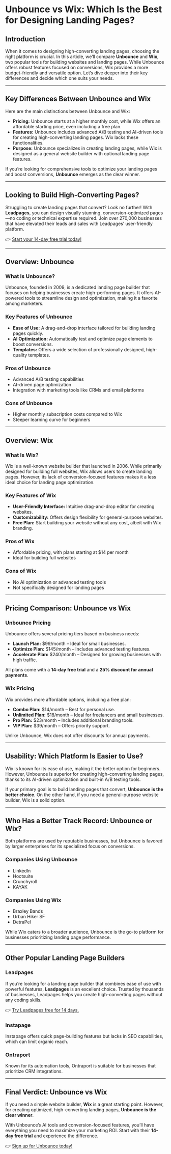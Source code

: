 # Unbounce vs Wix: Which Is the Best for Designing Landing Pages?

## Introduction

When it comes to designing high-converting landing pages, choosing the right platform is crucial. In this article, we’ll compare **Unbounce** and **Wix**, two popular tools for building websites and landing pages. While Unbounce offers robust features focused on conversions, Wix provides a more budget-friendly and versatile option. Let’s dive deeper into their key differences and decide which one suits your needs.

---

## Key Differences Between Unbounce and Wix

Here are the main distinctions between Unbounce and Wix:

- **Pricing:** Unbounce starts at a higher monthly cost, while Wix offers an affordable starting price, even including a free plan.
- **Features:** Unbounce includes advanced A/B testing and AI-driven tools for creating high-converting landing pages. Wix lacks these functionalities.
- **Purpose:** Unbounce specializes in creating landing pages, while Wix is designed as a general website builder with optional landing page features.

If you’re looking for comprehensive tools to optimize your landing pages and boost conversions, **Unbounce** emerges as the clear winner.

---

## Looking to Build High-Converting Pages?

Struggling to create landing pages that convert? Look no further! With **Leadpages**, you can design visually stunning, conversion-optimized pages—no coding or technical expertise required. Join over 270,000 businesses that have elevated their leads and sales with Leadpages’ user-friendly platform.

👉 [Start your 14-day free trial today!](https://bit.ly/LEadPages)

---

## Overview: Unbounce

### What Is Unbounce?

Unbounce, founded in 2009, is a dedicated landing page builder that focuses on helping businesses create high-performing pages. It offers AI-powered tools to streamline design and optimization, making it a favorite among marketers.

### Key Features of Unbounce

- **Ease of Use:** A drag-and-drop interface tailored for building landing pages quickly.
- **AI Optimization:** Automatically test and optimize page elements to boost conversions.
- **Templates:** Offers a wide selection of professionally designed, high-quality templates.

### Pros of Unbounce

- Advanced A/B testing capabilities
- AI-driven page optimization
- Integration with marketing tools like CRMs and email platforms

### Cons of Unbounce

- Higher monthly subscription costs compared to Wix
- Steeper learning curve for beginners

---

## Overview: Wix

### What Is Wix?

Wix is a well-known website builder that launched in 2006. While primarily designed for building full websites, Wix allows users to create landing pages. However, its lack of conversion-focused features makes it a less ideal choice for landing page optimization.

### Key Features of Wix

- **User-Friendly Interface:** Intuitive drag-and-drop editor for creating websites.
- **Customizability:** Offers design flexibility for general-purpose websites.
- **Free Plan:** Start building your website without any cost, albeit with Wix branding.

### Pros of Wix

- Affordable pricing, with plans starting at $14 per month
- Ideal for building full websites

### Cons of Wix

- No AI optimization or advanced testing tools
- Not specifically designed for landing pages

---

## Pricing Comparison: Unbounce vs Wix

### Unbounce Pricing

Unbounce offers several pricing tiers based on business needs:

- **Launch Plan:** $99/month – Ideal for small businesses.
- **Optimize Plan:** $145/month – Includes advanced testing features.
- **Accelerate Plan:** $240/month – Designed for growing businesses with high traffic.

All plans come with a **14-day free trial** and a **25% discount for annual payments**.

### Wix Pricing

Wix provides more affordable options, including a free plan:

- **Combo Plan:** $14/month – Best for personal use.
- **Unlimited Plan:** $18/month – Ideal for freelancers and small businesses.
- **Pro Plan:** $23/month – Includes additional branding tools.
- **VIP Plan:** $39/month – Offers priority support.

Unlike Unbounce, Wix does not offer discounts for annual payments.

---

## Usability: Which Platform Is Easier to Use?

Wix is known for its ease of use, making it the better option for beginners. However, Unbounce is superior for creating high-converting landing pages, thanks to its AI-driven optimization and built-in A/B testing tools.

If your primary goal is to build landing pages that convert, **Unbounce is the better choice**. On the other hand, if you need a general-purpose website builder, Wix is a solid option.

---

## Who Has a Better Track Record: Unbounce or Wix?

Both platforms are used by reputable businesses, but Unbounce is favored by larger enterprises for its specialized focus on conversions.

### Companies Using Unbounce

- LinkedIn
- Hootsuite
- Crunchyroll
- KAYAK

### Companies Using Wix

- Braxley Bands
- Urban Hiker SF
- DetraPel

While Wix caters to a broader audience, Unbounce is the go-to platform for businesses prioritizing landing page performance.

---

## Other Popular Landing Page Builders

### Leadpages

If you’re looking for a landing page builder that combines ease of use with powerful features, **Leadpages** is an excellent choice. Trusted by thousands of businesses, Leadpages helps you create high-converting pages without any coding skills.

👉 [Try Leadpages free for 14 days.](https://bit.ly/LEadPages)

### Instapage

Instapage offers quick page-building features but lacks in SEO capabilities, which can limit organic reach.

### Ontraport

Known for its automation tools, Ontraport is suitable for businesses that prioritize CRM integrations.

---

## Final Verdict: Unbounce vs Wix

If you need a simple website builder, **Wix** is a great starting point. However, for creating optimized, high-converting landing pages, **Unbounce is the clear winner**.

With Unbounce’s AI tools and conversion-focused features, you’ll have everything you need to maximize your marketing ROI. Start with their **14-day free trial** and experience the difference.

👉 [Sign up for Unbounce today!](https://bit.ly/LEadPages)

